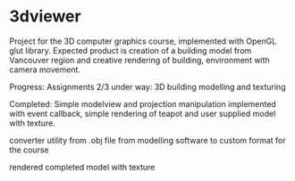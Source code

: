 3dviewer
========
Project for the 3D computer graphics course, implemented with OpenGL glut library. Expected product is creation of a building model from Vancouver region and creative rendering of building, environment with camera movement.

Progress:
Assignments 2/3 under way: 3D building modelling and texturing

Completed:
Simple modelview and projection manipulation implemented with event callback, simple rendering of teapot and user supplied model with texture.

converter utility from .obj file from modelling software to custom format for the course

rendered completed model with texture